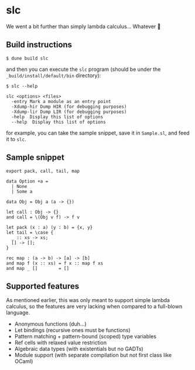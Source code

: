 # slc

We went a bit further than simply lambda calculus... Whatever :metal:

## Build instructions

```
$ dune build slc
```

and then you can execute the `slc` program (should be under the `_build/install/default/bin` directory):

```
$ slc --help

slc <options> <files>
  -entry Mark a module as an entry point
  -Xdump-hir Dump HIR (for debugging purposes)
  -Xdump-lir Dump LIR (for debugging purposes)
  -help  Display this list of options
  --help  Display this list of options
```

for example, you can take the sample snippet, save it in `Sample.sl`, and feed it to `slc`.

## Sample snippet

```
export pack, call, tail, map

data Option +a =
  | None
  | Some a

data Obj = Obj a (a -> {})

let call : Obj -> {}
and call = \(Obj v f) -> f v

let pack (x : a) (y : b) = {x, y}
let tail = \case {
  _ :: xs -> xs;
  [] -> [];
}

rec map : (a -> b) -> [a] -> [b]
and map f (x :: xs) = f x :: map f xs
and map _ []        = []
```

## Supported features

As mentioned earlier, this was only meant to support simple lambda calculus, so the features are very lacking when compared to a full-blown language.

*  Anonymous functions (duh...)
*  Let bindings (recursive ones must be functions)
*  Pattern matching + pattern-bound (scoped) type variables
*  Ref cells with relaxed value restriction
*  Algebraic data types (with existentials but no GADTs)
*  Module support (with separate compilation but not first class like OCaml)
